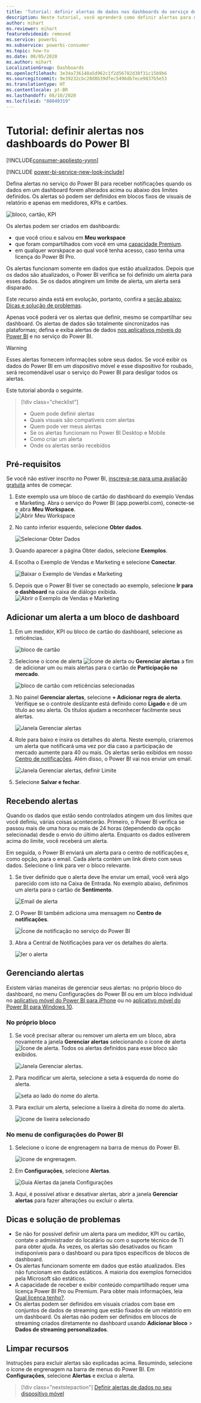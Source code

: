 ```yaml
---
title: 'Tutorial: definir alertas de dados nos dashboards do serviço do Power BI'
description: Neste tutorial, você aprenderá como definir alertas para notificar quando os dados nos dashboards forem alterados além dos limites definidos por você no serviço do Microsoft Power BI.
author: mihart
ms.reviewer: mihart
featuredvideoid: removed
ms.service: powerbi
ms.subservice: powerbi-consumer
ms.topic: how-to
ms.date: 08/05/2020
ms.author: mihart
LocalizationGroup: Dashboards
ms.openlocfilehash: 3e34a736148a5d962c1f2d56782d38f31c15b9b6
ms.sourcegitcommit: 9e39232cbc28d8b39dfec5496db7ece9837b5e53
ms.translationtype: HT
ms.contentlocale: pt-BR
ms.lasthandoff: 08/10/2020
ms.locfileid: "88049319"
---
```

# <a name="tutorial-set-alerts-on-power-bi-dashboards"></a>Tutorial: definir alertas nos dashboards do Power BI

[!INCLUDE[consumer-appliesto-yynn](../includes/consumer-appliesto-yynn.md)]

[!INCLUDE [power-bi-service-new-look-include](../includes/power-bi-service-new-look-include.md)]

Defina alertas no serviço do Power BI para receber notificações quando os dados em um dashboard forem alterados acima ou abaixo dos limites definidos. Os alertas só podem ser definidos em blocos fixos de visuais de relatório e apenas em medidores, KPIs e cartões. 

![bloco, cartão, KPI](media/end-user-alerts/card-gauge-kpi.png)

Os alertas podem ser criados em dashboards:
- que você criou e salvou em **Meu workspace**
- que foram compartilhados com você em uma [capacidade Premium](end-user-license.md). 
- em qualquer worskpace ao qual você tenha acesso, caso tenha uma licença do Power BI Pro.    

Os alertas funcionam somente em dados que estão atualizados. Depois que os dados são atualizados, o Power BI verifica se foi definido um alerta para esses dados. Se os dados atingirem um limite de alerta, um alerta será disparado. 

Este recurso ainda está em evolução, portanto, confira a [seção abaixo: Dicas e solução de problemas](#tips-and-troubleshooting).



Apenas você poderá ver os alertas que definir, mesmo se compartilhar seu dashboard. Os alertas de dados são totalmente sincronizados nas plataformas; defina e exiba alertas de dados [nos aplicativos móveis do Power BI](mobile/mobile-set-data-alerts-in-the-mobile-apps.md) e no serviço do Power BI. 

> [!WARNING]
> Esses alertas fornecem informações sobre seus dados. Se você exibir os dados do Power BI em um dispositivo móvel e esse dispositivo for roubado, será recomendável usar o serviço do Power BI para desligar todos os alertas.
> 

Este tutorial aborda o seguinte.
> [!div class="checklist"]
> * Quem pode definir alertas
> * Quais visuais são compatíveis com alertas
> * Quem pode ver meus alertas
> * Se os alertas funcionam no Power BI Desktop e Mobile
> * Como criar um alerta
> * Onde os alertas serão recebidos

## <a name="prerequisites"></a>Pré-requisitos

Se você não estiver inscrito no Power BI, [inscreva-se para uma avaliação gratuita](https://app.powerbi.com/signupredirect?pbi_source=web) antes de começar.

1. Este exemplo usa um bloco de cartão do dashboard do exemplo Vendas e Marketing. Abra o serviço do Power BI (app.powerbi.com), conecte-se e abra **Meu Workspace**.    
    ![Abrir Meu Workspace](media//end-user-alerts/power-bi-my-workspace.png)

2. No canto inferior esquerdo, selecione **Obter dados**.

    ![Selecionar Obter Dados](media//end-user-alerts/power-bi-get-data.png)

3. Quando aparecer a página Obter dados, selecione **Exemplos**.

4. Escolha o Exemplo de Vendas e Marketing e selecione **Conectar**.

    ![Baixar o Exemplo de Vendas e Marketing](media//end-user-alerts/power-bi-sample.png)

5. Depois que o Power BI tiver se conectado ao exemplo, selecione **Ir para o dashboard** na caixa de diálogo exibida.     
    ![Abrir o Exemplo de Vendas e Marketing](media//end-user-alerts/power-bi-go-to-dashboard.png)

## <a name="add-an-alert-to-a-dashboard-tile"></a>Adicionar um alerta a um bloco de dashboard

1. Em um medidor, KPI ou bloco de cartão do dashboard, selecione as reticências.
   
   ![bloco de cartão](media/end-user-alerts/power-bi-card.png)

2. Selecione o ícone de alerta ![Ícone de alerta](media/end-user-alerts/power-bi-alert-icon.png) ou **Gerenciar alertas** a fim de adicionar um ou mais alertas para o cartão de **Participação no mercado**.

   ![bloco de cartão com reticências selecionadas](media/end-user-alerts/power-bi-manage.png)

   
1. No painel **Gerenciar alertas**, selecione **+ Adicionar regra de alerta**.  Verifique se o controle deslizante está definido como **Ligado** e dê um título ao seu alerta. Os títulos ajudam a reconhecer facilmente seus alertas.
   
   ![Janela Gerenciar alertas](media/end-user-alerts/power-bi-alert-manage.png)
4. Role para baixo e insira os detalhes do alerta.  Neste exemplo, criaremos um alerta que notificará uma vez por dia caso a participação de mercado aumente para 40 ou mais. Os alertas serão exibidos em nosso [Centro de notificações](end-user-notification-center.md). Além disso, o Power BI vai nos enviar um email.
   
   ![Janela Gerenciar alertas, definir Limite](media/end-user-alerts/power-bi-manage-alert-detail.png)

5. Selecione **Salvar e fechar**.
 


   > 

## <a name="receiving-alerts"></a>Recebendo alertas
Quando os dados que estão sendo controlados atingem um dos limites que você definiu, várias coisas acontecerão. Primeiro, o Power BI verifica se passou mais de uma hora ou mais de 24 horas (dependendo da opção selecionada) desde o envio do último alerta. Enquanto os dados estiverem acima do limite, você receberá um alerta.

Em seguida, o Power BI enviará um alerta para o centro de notificações e, como opção, para o email. Cada alerta contém um link direto com seus dados. Selecione o link para ver o bloco relevante.  

1. Se tiver definido que o alerta deve lhe enviar um email, você verá algo parecido com isto na Caixa de Entrada. No exemplo abaixo, definimos um alerta para o cartão de **Sentimento**.
   
   ![Email de alerta](media/end-user-alerts/power-bi-email.png)
2. O Power BI também adiciona uma mensagem no **Centro de notificações**.
   
   ![Ícone de notificação no serviço do Power BI](media/end-user-alerts/power-bi-task.png)
3. Abra a Central de Notificações para ver os detalhes do alerta.
   
    ![ler o alerta](media/end-user-alerts/power-bi-notifications.png)
   
  

## <a name="managing-alerts"></a>Gerenciando alertas

Existem várias maneiras de gerenciar seus alertas: no próprio bloco do dashboard, no menu Configurações do Power BI ou em um bloco individual no [aplicativo móvel do Power BI para iPhone](mobile/mobile-set-data-alerts-in-the-mobile-apps.md) ou no [aplicativo móvel do Power BI para Windows 10](mobile/mobile-set-data-alerts-in-the-mobile-apps.md).

### <a name="from-the-tile-itself"></a>No próprio bloco

1. Se você precisar alterar ou remover um alerta em um bloco, abra novamente a janela **Gerenciar alertas** selecionando o ícone de alerta ![Ícone de alerta](media/end-user-alerts/power-bi-alert-icon.png). Todos os alertas definidos para esse bloco são exibidos.
   
    ![Janela Gerenciar alertas](media/end-user-alerts/power-bi-manage-alert.png).
2. Para modificar um alerta, selecione a seta à esquerda do nome do alerta.
   
    ![seta ao lado do nome do alerta](media/end-user-alerts/power-bi-alert-modify.png).
3. Para excluir um alerta, selecione a lixeira à direita do nome do alerta.
   
      ![ícone de lixeira selecionado](media/end-user-alerts/power-bi-delete.png)

### <a name="from-the-power-bi-settings-menu"></a>No menu de configurações do Power BI

1. Selecione o ícone de engrenagem na barra de menus do Power BI.
   
    ![ícone de engrenagem](media/end-user-alerts/power-bi-gear-icon.png).
2. Em **Configurações**, selecione **Alertas**.
   
    ![Guia Alertas da janela Configurações](media/end-user-alerts/power-bi-settings.png)
3. Aqui, é possível ativar e desativar alertas, abrir a janela **Gerenciar alertas** para fazer alterações ou excluir o alerta.

## <a name="tips-and-troubleshooting"></a>Dicas e solução de problemas 

* Se não for possível definir um alerta para um medidor, KPI ou cartão, contate o administrador do locatário ou com o suporte técnico de TI para obter ajuda. Às vezes, os alertas são desativados ou ficam indisponíveis para o dashboard ou para tipos específicos de blocos de dashboard.
* Os alertas funcionam somente em dados que estão atualizados. Eles não funcionam em dados estáticos. A maioria dos exemplos fornecidos pela Microsoft são estáticos. 
* A capacidade de receber e exibir conteúdo compartilhado requer uma licença Power BI Pro ou Premium. Para obter mais informações, leia [Qual licença tenho?](end-user-license.md).
* Os alertas podem ser definidos em visuais criados com base em conjuntos de dados de streaming que estão fixados de um relatório em um dashboard. Os alertas não podem ser definidos em blocos de streaming criados diretamente no dashboard usando **Adicionar bloco** > **Dados de streaming personalizados**.


## <a name="clean-up-resources"></a>Limpar recursos
Instruções para excluir alertas são explicadas acima. Resumindo, selecione o ícone de engrenagem na barra de menus do Power BI. Em **Configurações**, selecione **Alertas** e exclua o alerta.

> [!div class="nextstepaction"]
> [Definir alertas de dados no seu dispositivo móvel](mobile/mobile-set-data-alerts-in-the-mobile-apps.md)


